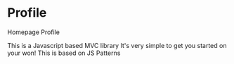 # Profile
Homepage Profile

This is a Javascript based MVC library
It's very simple to get you started on your won!
This is based on JS Patterns
